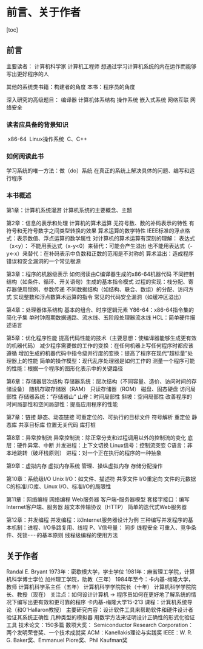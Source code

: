 # 前言、关于作者



[toc]



## 前言

主要读者：
	计算机科学家
	计算机工程师
	想通过学习计算机系统的内在运作而能够写出更好程序的人

其他的系统类书籍：构建者的角度
本书：程序员的角度

深入研究的高级题目：
	编译器
	计算机体系结构
	操作系统
	嵌入式系统
	网络互联
	网络安全



### 读者应具备的背景知识
​	x86-64
​	Linux操作系统
​	C、C++



### 如何阅读此书

学习系统的唯一方法：做（do）系统
	在真正的系统上解决具体的问题、编写和运行程序



### 本书概述

第1章：计算机系统漫游
	计算机系统的主要概念、主题

第2章：信息的表示和处理
	计算机的算术运算
	无符号数、数的补码表示的特性
	有符号和无符号数字之间类型转换的效果
	算术运算的数学特性
	IEEE标准的浮点格式：表示数值、浮点运算的数学属性
	对计算机的算术运算有深刻的理解：
		表达式（x<y）：
			不能用表达式（x-y<0）来替代：可能会产生溢出
			也不能用表达式（-y<-x）来替代：在补码表示中负数和正数的范闱是不对称的
		算术溢出：造成程序错误和安全漏洞的一个常见根源

第3章：程序的机器级表示
	如何阅读由C编译器生成的x86-64机器代码
	不同控制结构（如条件、循环、开关语句）生成的基本指令模式
	过程的实现：栈分配、寄存器使用惯例、参数传递
	不同数据结构（如结构、联合、数组）的分配、访问方式
	实现整数和浮点数算术运算的指令
	常见的代码安全漏洞（如缓冲区溢出）

第4章：处理器体系结构
	基本的组合、时序逻辑元素
	Y86-64：x86-64指令集的简化子集
	单时钟周期数据通路、流水线、五阶段处理器流水线
	HCL：简单硬件描述语言

第5章：优化程序性能
	提高代码性能的技术（主要思想：使编译器能够生成更有效的机器代码）
		减少程序需要做的工作的变换：在任何机器上写任何程序时都应该遵循
		增加生成的机器代码中指令级并行度的变换：提高了程序在现代“超标量”处理器上的性能
	简单的操作模型：现代乱序处理器是如何工作的
	测量一个程序可能的性能：根据一个程序的图形化表示中的关键路径

第6章：存储器层次结构
	存储器系统：层次结构（不同容量、造价、访问时间的存储设备）
		随机存取存储器（RAM）
		只读存储器（ROM）
		磁盘、固态硬盘
	访问局部性
	存储器系统：“存储器山”
		山脊：时间局部性
		斜坡：空间局部性
	改善程序的时间局部性和空间局部性：提高应用程序的性能

第7章：链接
	静态、动态链接
		可重定位的、可执行的目标文件
		符号解析
		重定位
		静态库
		共享目标库
		位置无关代码
		库打桩

第8章：异常控制流
	异常控制流：除正常分支和过程调用以外的控制流的变化
		底层：硬件异常、中断
		并发进程：上下文切换
		Linux信号：控制流突变
		C语言：非本地跳转（破坏栈原则）
	进程：对一个正在执行的程序的一种抽象

第9章：虚拟内存
	虚拟内存系统
	管理、操纵虚拟内存
	存储分配操作

第10章：系统级I/O
	Unix I/O：如文件、描述符
	共享文件
	I/O重定向
	文件的元数据
	C的标准I/O库、Linux I/O、标准I/O的局限性

第11章：网络编程
	网络编程
	Web服务器
	客户端-服务器模型
	套接字接口：编写Internet客户端、服务器
	超文本传输协议（HTTP）
	简单的迭代式Web服务器

第12章：并发编程
	并发编程：以Internet服务器设计为例
	三种编写并发程序的基本机制：进程、I/O多路复用、线程
	P、V信号量：
		同步
		线程安全
		可重入、竞争条件、死锁······的基本原则
	线程级编程的使用方法



## 关于作者

Randal E. Bryant
	1973年：密歇根大学，学士学位
	1981年：麻省理工学院，计算机科学博士学位
	加州理工学院，助教（三年）
	1984年至今：卡内基-梅隆大学，教师
		计算机科学系主任（五年）
		计算机科学学院院长（十年）
		计算机科学学院院长、教授（现在）
	关注点：如何设计计算机 → 程序员如何在更好地了解系统的情况下编写出更有效和更可靠的程序
	卡内基-梅隆大学15-213 课程：计箕机系统导论（和O'Hallaron教授）
	主要研究内容：设计软件工具来帮助软件和硬件设计者验证其系统正确性
		几种类型的模拟器
		用数学方法来证明设计正确性的形式化验证工具
	技术论文：150多篇
	数项大奖：
		Semiconductor Research Corporation：两个发明荣誉奖、一个技术成就奖
		ACM：Kanellakis理论与实践奖
		IEEE：W. R. G. Baker奖、Emmanuel Piore奖、Phil Kaufman奖

